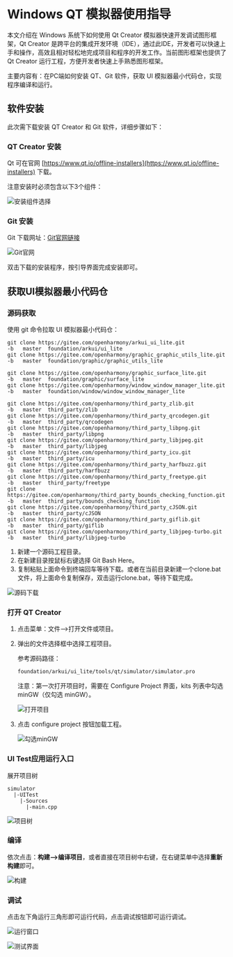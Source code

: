 # Windows QT 模拟器使用指导

本文介绍在 Windows 系统下如何使用 Qt Creator 模拟器快速开发调试图形框架，Qt Creator 是跨平台的集成开发环境（IDE），通过此IDE，开发者可以快速上手和操作，高效且相对轻松地完成项目和程序的开发工作。当前图形框架也提供了 Qt Creator 运行工程，方便开发者快速上手熟悉图形框架。

主要内容有：在PC端如何安装 QT、Git 软件，获取 UI 模拟器最小代码仓，实现程序编译和运行。

## 软件安装

此次需下载安装 QT Creator 和 Git 软件，详细步骤如下：

### QT Creator 安装
Qt 可在官网 [https://www.qt.io/offline-installers](https://www.qt.io/offline-installers) 下载。

注意安装时必须包含以下3个组件：

![安装组件选择](figures/graphic_lite_qt_install.png)

### Git 安装
Git 下载网址：[Git官网链接](https://git-scm.com/)

![Git官网](figures/graphic_lite_git_download.png "Git官网")

双击下载的安装程序，按引导界面完成安装即可。

## 获取UI模拟器最小代码仓

### 源码获取

使用 git 命令拉取 UI 模拟器最小代码仓：

```git
git clone https://gitee.com/openharmony/arkui_ui_lite.git                        -b   master  foundation/arkui/ui_lite
git clone https://gitee.com/openharmony/graphic_graphic_utils_lite.git           -b   master  foundation/graphic/graphic_utils_lite

git clone https://gitee.com/openharmony/graphic_surface_lite.git                 -b   master  foundation/graphic/surface_lite
git clone https://gitee.com/openharmony/window_window_manager_lite.git           -b   master  foundation/window/window_window_manager_lite

git clone https://gitee.com/openharmony/third_party_zlib.git                     -b   master  third_party/zlib
git clone https://gitee.com/openharmony/third_party_qrcodegen.git                -b   master  third_party/qrcodegen
git clone https://gitee.com/openharmony/third_party_libpng.git                   -b   master  third_party/libpng
git clone https://gitee.com/openharmony/third_party_libjpeg.git                  -b   master  third_party/libjpeg
git clone https://gitee.com/openharmony/third_party_icu.git                      -b   master  third_party/icu
git clone https://gitee.com/openharmony/third_party_harfbuzz.git                 -b   master  third_party/harfbuzz
git clone https://gitee.com/openharmony/third_party_freetype.git                 -b   master  third_party/freetype
git clone https://gitee.com/openharmony/third_party_bounds_checking_function.git -b   master  third_party/bounds_checking_function
git clone https://gitee.com/openharmony/third_party_cJSON.git                    -b   master  third_party/cJSON
git clone https://gitee.com/openharmony/third_party_giflib.git                   -b   master  third_party/giflib
git clone https://gitee.com/openharmony/third_party_libjpeg-turbo.git            -b   master  third_party/libjpeg-turbo
```

1. 新建一个源码工程目录。
2. 在新建目录按鼠标右键选择 Git Bash Here。
3. 复制粘贴上面命令到终端回车等待下载。或者在当前目录新建一个clone.bat文件，将上面命令复制保存，双击运行clone.bat，等待下载完成。

  ![源码下载](figures/graphic_lite_git_clone.png "屏幕截图")

### 打开 QT Creator

1. 点击菜单：文件—>打开文件或项目。
2. 弹出的文件选择框中选择工程项目。

   参考源码路径：
   ```bash
   foundation/arkui/ui_lite/tools/qt/simulator/simulator.pro
   ```

   注意：第一次打开项目时，需要在 Configure Project 界面，kits 列表中勾选 minGW（仅勾选 minGW）。

   ![打开项目](figures/graphic_lite_qt_project_open.png "打开项目")

3. 点击 configure project 按钮加载工程。

   ![勾选minGW](figures/graphic_lite_qt_project_open2.png "勾选minGW")

### UI Test应用运行入口

展开项目树

```
simulator
  |-UITest
    |-Sources
      |-main.cpp
```
![项目树](figures/graphic_lite_qt_project_run.png "项目树")

### 编译

依次点击：**构建—>编译项目**，或者直接在项目树中右键，在右键菜单中选择**重新构建**即可。

![构建](figures/graphic_lite_qt_project_build.png "构建")

### 调试

点击左下角运行三角形即可运行代码，点击调试按钮即可运行调试。

![运行窗口](figures/graphic_lite_qt_project_debug.png "运行窗口")

![测试界面](figures/graphic_lite_qt_project_demo.png "测试界面")



